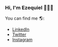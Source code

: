 ### Hi, I'm Ezequiel :wave::man_technologist:

<!--
**ezequiel-santalla/ezequiel-santalla** is a ✨ _special_ ✨ repository because its `README.md` (this file) appears on your GitHub profile.

Here are some ideas to get you started:

- 🔭 I’m currently working on ...
- 🌱 I’m currently learning ...
- 👯 I’m looking to collaborate on ...
- 🤔 I’m looking for help with ...
- 💬 Ask me about ...
- 📫 How to reach me: ...
- 😄 Pronouns: ...
- ⚡ Fun fact: ...
-->

You can find me :earth_americas::
- [LinkedIn](https://www.linkedin.com/in/ezequiel-santalla-332852238/)
- [Twitter](https://twitter.com/eze_santalla)
- [Instagram](https://www.instagram.com/ezesantalla/)
